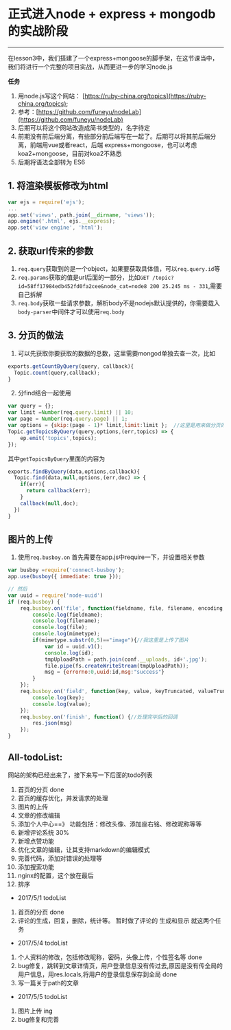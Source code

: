 ﻿# 正式进入node + express + mongodb 的实战阶段
---

 在lesson3中，我们搭建了一个express+mongoose的脚手架，在这节课当中，我们将进行一个完整的项目实战，从而更进一步的学习node.js

**任务**
1. 用node.js写这个网站： [https://ruby-china.org/topics](https://ruby-china.org/topics);
2. 参考：[https://github.com/funeyu/nodeLab](https://github.com/funeyu/nodeLab)
3. 后期可以将这个网站改造成简书类型的，名字待定
4. 前期没有前后端分离，有些部分前后端写在一起了。后期可以将其前后端分离，前端用vue或者react，后端 express+mongoose，也可以考虑koa2+mongoose，目前对koa2不熟悉
5. 后期将语法全部转为 ES6


## 1. 将渲染模板修改为html
```javascript
var ejs = require('ejs');
...
app.set('views', path.join(__dirname, 'views'));
app.engine('.html', ejs.__express);
app.set('view engine', 'html');
```
## 2. 获取url传来的参数
1. `req.query`获取到的是一个object，如果要获取具体值，可以`req.query.id`等
2. `req.params`获取的值是url后面的一部分，比如`GET /topic?id=58ff17984edb452fd0fa2cee&node_cat=node8 200 25.245 ms - 331`,需要自己拆解
3. `req.body`获取一些请求参数，解析body不是nodejs默认提供的，你需要载入`body-parser`中间件才可以使用`req.body`


## 3. 分页的做法
1. 可以先获取你要获取的数据的总数，这里需要mongod单独去查一次，比如
```javascript
exports.getCountByQuery(query, callback){
  Topic.count(query,callback);
}
```
2. 分find结合一起使用
```javascript
var query = {};
var limit =Number(req.query.limit) || 10;
var page = Number(req.query.page) || 1;
var options = {skip:(page - 1)* limit,limit:limit };  //这里是用来做分页的地方，参数可以从url那里传过来，后面再对其进行优化
Topic.getTopicsByQuery(query,options,(err,topics) => {
    ep.emit('topics',topics);
});
```
其中`getTopicsByQuery`里面的内容为
```javascript
exports.findByQuery(data,options,callback){
  Topic.find(data,null,options,(err,doc) => {
    if(err){
      return callback(err);
    }
    callback(null,doc);
  })
}
```

## 图片的上传
1. 使用`req.busboy.on`
首先需要在app.js中require一下，并设置相关参数
```javascript
var busboy =require('connect-busboy');
app.use(busboy({ immediate: true }));

// 然后
var uuid = require('node-uuid')
if (req.busboy) {
    req.busboy.on('file', function(fieldname, file, filename, encoding, mimetype) {
		console.log(fieldname);
		console.log(filename);
		console.log(file);
		console.log(mimetype);
		if(mimetype.substr(0,5)=="image"){//我这里是上传了图片
			var id = uuid.v1();
			console.log(id);
			tmpUploadPath = path.join(conf.__uploads, id+'.jpg');
			file.pipe(fs.createWriteStream(tmpUploadPath));
			msg = {errorno:0,uuid:id,msg:"success"}
		}
    });
    req.busboy.on('field', function(key, value, keyTruncated, valueTruncated) {//处理其他非文件字段
		console.log(key);
		console.log(value);
    });
    req.busboy.on('finish', function() {//处理完毕后的回调
        res.json(msg)
    });
}
```

## All-todoList:
网站的架构已经出来了，接下来写一下后面的todo列表
1. 首页的分页    done
2. 首页的缓存优化，并发请求的处理
3. 图片的上传
4. 文章的修改编辑
5. 添加个人中心==》 功能包括：修改头像、添加座右铭、修改昵称等等
6. 新增评论系统   30%
7. 新增点赞功能
8. 优化文章的编辑，让其支持markdown的编辑模式
9. 完善代码，添加对错误的处理等
10. 添加搜索功能
11. nginx的配置，这个放在最后
12. 排序

* 2017/5/1 todoList
1. 首页的分页  done
2. 评论的生成，回复，删除，统计等。  暂时做了评论的 生成和显示
就这两个任务

* 2017/5/4 todoList
1. 个人资料的修改，包括修改昵称，密码，头像上传，个性签名等  done
2. bug修复，跳转到文章详情页，用户登录信息没有传过去,原因是没有传全局的用户信息，用res.locals,将用户的登录信息保存到全局   done
3. 写一篇关于path的文章

* 2017/5/5 todoList
1. 图片上传   ing
2. bug修复和完善
